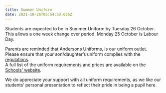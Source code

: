 ```yaml
---
title: Summer Uniform
date: 2021-10-26T05:54:53.035Z
---
```

Students are expected to be in Summer Uniform by Tuesday 26 October. This allows a one week change over period. Monday 25 October is Labour Day.

Parents are reminded that Andersons Uniforms, is our uniform outlet.\
Please ensure that your son/daughter’s uniform complies with the [regulations](https://res.cloudinary.com/whanganuihigh/image/upload/v1590447922/Uniform/About_Our_Uniform_Booklet_-_25_May_2020.pdf).\
A full list of the uniform requirements and prices are available on the [Schools’ website](https://www.whanganuihigh.school.nz/info-for-parents/uniform/).

We do appreciate your support with all uniform requirements, as we like our students’ personal presentation to reflect their pride in being a pupil here.
